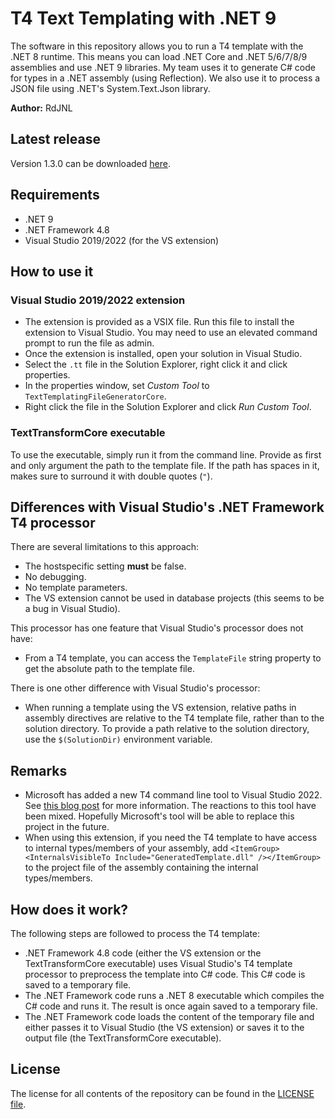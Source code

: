 ﻿# T4 Text Templating with .NET 9
The software in this repository allows you to run a T4 template with the .NET 8 runtime. This means you can load .NET Core and .NET 5/6/7/8/9 assemblies and use .NET 9 libraries. My team uses it to generate C# code for types in a .NET assembly (using Reflection). We also use it to process a JSON file using .NET's System.Text.Json library.

__Author:__ RdJNL

## Latest release
Version 1.3.0 can be downloaded [here](https://github.com/RdJNL/TextTemplatingCore/releases/download/v1.3.0/TextTemplatingCore_v1.3.0.zip).

## Requirements
- .NET 9
- .NET Framework 4.8
- Visual Studio 2019/2022 (for the VS extension)

## How to use it

### Visual Studio 2019/2022 extension
- The extension is provided as a VSIX file. Run this file to install the extension to Visual Studio. You may need to use an elevated command prompt to run the file as admin.
- Once the extension is installed, open your solution in Visual Studio.
- Select the `.tt` file in the Solution Explorer, right click it and click properties.
- In the properties window, set _Custom Tool_ to `TextTemplatingFileGeneratorCore`.
- Right click the file in the Solution Explorer and click _Run Custom Tool_.

### TextTransformCore executable
To use the executable, simply run it from the command line. Provide as first and only argument the path to the template file. If the path has spaces in it, makes sure to surround it with double quotes (`"`).

## Differences with Visual Studio's .NET Framework T4 processor
There are several limitations to this approach:
- The hostspecific setting __must__ be false.
- No debugging.
- No template parameters.
- The VS extension cannot be used in database projects (this seems to be a bug in Visual Studio).

This processor has one feature that Visual Studio's processor does not have:
- From a T4 template, you can access the `TemplateFile` string property to get the absolute path to the template file.

There is one other difference with Visual Studio's processor:
- When running a template using the VS extension, relative paths in assembly directives are relative to the T4 template file, rather than to the solution directory. To provide a path relative to the solution directory, use the `$(SolutionDir)` environment variable.

## Remarks
- Microsoft has added a new T4 command line tool to Visual Studio 2022. See [this blog post](https://devblogs.microsoft.com/dotnet/t4-command-line-tool-for-dotnet/) for more information. The reactions to this tool have been mixed. Hopefully Microsoft's tool will be able to replace this project in the future.
- When using this extension, if you need the T4 template to have access to internal types/members of your assembly, add `<ItemGroup><InternalsVisibleTo Include="GeneratedTemplate.dll" /></ItemGroup>` to the project file of the assembly containing the internal types/members.

## How does it work?
The following steps are followed to process the T4 template:
- .NET Framework 4.8 code (either the VS extension or the TextTransformCore executable) uses Visual Studio's T4 template processor to preprocess the template into C# code. This C# code is saved to a temporary file.
- The .NET Framework code runs a .NET 8 executable which compiles the C# code and runs it. The result is once again saved to a temporary file.
- The .NET Framework code loads the content of the temporary file and either passes it to Visual Studio (the VS extension) or saves it to the output file (the TextTransformCore executable).

## License
The license for all contents of the repository can be found in the [LICENSE file](https://github.com/RdJNL/TextTemplatingCore/blob/master/LICENSE).

